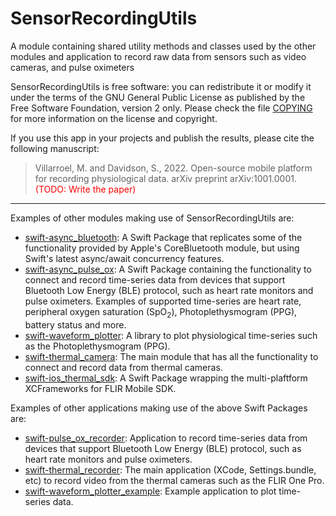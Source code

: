 # SensorRecordingUtils

A module containing shared utility methods and classes used by the other
modules and application to record raw data from sensors such as video cameras,
and pulse oximeters


SensorRecordingUtils is free software: you can redistribute it or modify it
under the terms of the GNU General Public License as published by the Free 
Software Foundation, version 2 only. Please check the file [COPYING](COPYING) 
for more information on the license and copyright.

If you use this app in your projects and publish the results, please cite the 
following manuscript:

> Villarroel, M. and Davidson, S., 2022. Open-source mobile platform for 
recording physiological data. arXiv preprint arXiv:1001.0001.
<span style="color:red">(TODO: Write the paper)</span>

---

Examples of other modules making use of SensorRecordingUtils are:

- [swift-async_bluetooth](https://github.com/maurovm/swift-async_bluetooth): 
A Swift Package that replicates some of the functionality provided by Apple's
CoreBluetooth module, but using Swift's latest async/await concurrency features.
- [swift-async_pulse_ox](https://github.com/maurovm/swift-async_pulse_ox): A 
Swift Package containing the functionality to connect and record time-series 
data from devices that support Bluetooth Low Energy (BLE) protocol, such as 
heart rate monitors and pulse oximeters. Examples of supported time-series are
heart rate, peripheral oxygen saturation (SpO<sub>2</sub>), Photoplethysmogram
(PPG), battery status and more.
- [swift-waveform_plotter](https://github.com/maurovm/swift-waveform_plotter): 
A library to plot physiological time-series such as the Photoplethysmogram (PPG).
- [swift-thermal_camera](https://github.com/maurovm/swift-thermal_camera): The
main module that has all the functionality to connect and record data from
thermal cameras. 
- [swift-ios_thermal_sdk](https://github.com/maurovm/swift-ios_thermal_sdk): A
Swift Package wrapping the multi-plaftform XCFrameworks for FLIR Mobile SDK.

Examples of other applications making use of the above Swift Packages are:

- [swift-pulse_ox_recorder](https://github.com/maurovm/swift-pulse_ox_recorder):
Application to record time-series data from devices that support Bluetooth 
Low Energy (BLE) protocol, such as heart rate monitors and pulse oximeters.
- [swift-thermal_recorder](https://github.com/maurovm/swift-thermal_recorder): 
The main application (XCode, Settings.bundle, etc) to record video from the 
thermal cameras such as the FLIR One Pro.
- [swift-waveform_plotter_example](https://github.com/maurovm/swift-waveform_plotter_example): Example application to plot time-series data.
